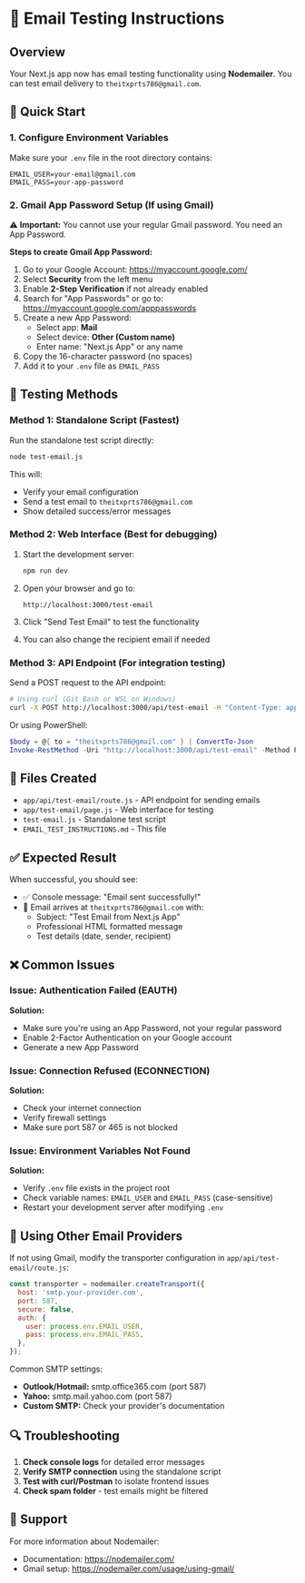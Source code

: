 # 📧 Email Testing Instructions

## Overview
Your Next.js app now has email testing functionality using **Nodemailer**. You can test email delivery to `theitxprts786@gmail.com`.

## 🚀 Quick Start

### 1. Configure Environment Variables

Make sure your `.env` file in the root directory contains:

```env
EMAIL_USER=your-email@gmail.com
EMAIL_PASS=your-app-password
```

### 2. Gmail App Password Setup (If using Gmail)

⚠️ **Important:** You cannot use your regular Gmail password. You need an App Password.

**Steps to create Gmail App Password:**

1. Go to your Google Account: https://myaccount.google.com/
2. Select **Security** from the left menu
3. Enable **2-Step Verification** if not already enabled
4. Search for "App Passwords" or go to: https://myaccount.google.com/apppasswords
5. Create a new App Password:
   - Select app: **Mail**
   - Select device: **Other (Custom name)**
   - Enter name: "Next.js App" or any name
6. Copy the 16-character password (no spaces)
7. Add it to your `.env` file as `EMAIL_PASS`

## 🧪 Testing Methods

### Method 1: Standalone Script (Fastest)

Run the standalone test script directly:

```bash
node test-email.js
```

This will:
- Verify your email configuration
- Send a test email to `theitxprts786@gmail.com`
- Show detailed success/error messages

### Method 2: Web Interface (Best for debugging)

1. Start the development server:
   ```bash
   npm run dev
   ```

2. Open your browser and go to:
   ```
   http://localhost:3000/test-email
   ```

3. Click "Send Test Email" to test the functionality

4. You can also change the recipient email if needed

### Method 3: API Endpoint (For integration testing)

Send a POST request to the API endpoint:

```bash
# Using curl (Git Bash or WSL on Windows)
curl -X POST http://localhost:3000/api/test-email -H "Content-Type: application/json" -d "{\"to\":\"theitxprts786@gmail.com\"}"
```

Or using PowerShell:
```powershell
$body = @{ to = "theitxprts786@gmail.com" } | ConvertTo-Json
Invoke-RestMethod -Uri "http://localhost:3000/api/test-email" -Method POST -Body $body -ContentType "application/json"
```

## 📁 Files Created

- `app/api/test-email/route.js` - API endpoint for sending emails
- `app/test-email/page.js` - Web interface for testing
- `test-email.js` - Standalone test script
- `EMAIL_TEST_INSTRUCTIONS.md` - This file

## ✅ Expected Result

When successful, you should see:
- ✅ Console message: "Email sent successfully!"
- 📧 Email arrives at `theitxprts786@gmail.com` with:
  - Subject: "Test Email from Next.js App"
  - Professional HTML formatted message
  - Test details (date, sender, recipient)

## ❌ Common Issues

### Issue: Authentication Failed (EAUTH)

**Solution:**
- Make sure you're using an App Password, not your regular password
- Enable 2-Factor Authentication on your Google account
- Generate a new App Password

### Issue: Connection Refused (ECONNECTION)

**Solution:**
- Check your internet connection
- Verify firewall settings
- Make sure port 587 or 465 is not blocked

### Issue: Environment Variables Not Found

**Solution:**
- Verify `.env` file exists in the project root
- Check variable names: `EMAIL_USER` and `EMAIL_PASS` (case-sensitive)
- Restart your development server after modifying `.env`

## 📝 Using Other Email Providers

If not using Gmail, modify the transporter configuration in `app/api/test-email/route.js`:

```javascript
const transporter = nodemailer.createTransport({
  host: 'smtp.your-provider.com',
  port: 587,
  secure: false,
  auth: {
    user: process.env.EMAIL_USER,
    pass: process.env.EMAIL_PASS,
  },
});
```

Common SMTP settings:
- **Outlook/Hotmail:** smtp.office365.com (port 587)
- **Yahoo:** smtp.mail.yahoo.com (port 587)
- **Custom SMTP:** Check your provider's documentation

## 🔍 Troubleshooting

1. **Check console logs** for detailed error messages
2. **Verify SMTP connection** using the standalone script
3. **Test with curl/Postman** to isolate frontend issues
4. **Check spam folder** - test emails might be filtered

## 📧 Support

For more information about Nodemailer:
- Documentation: https://nodemailer.com/
- Gmail setup: https://nodemailer.com/usage/using-gmail/

